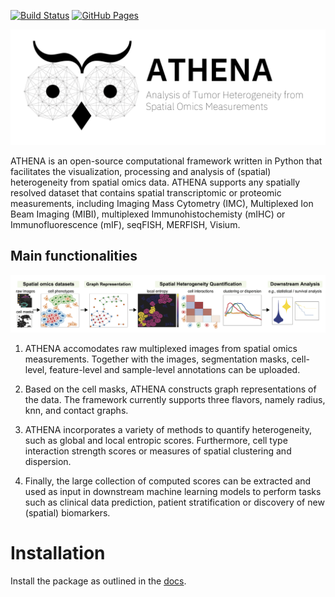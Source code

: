 [![Build Status](https://travis.ibm.com/art-zurich/spatial-heterogeneity.svg?token=bmUqdLriQp1g3yv7TJC6&branch=master)](https://travis.ibm.com/art-zurich/spatial-heterogeneity)
[![GitHub Pages](https://img.shields.io/badge/docs-sphinx-blue)](https://ai4scr.github.io/ATHENA/)

![athena logo](tutorials/img/athena_logo.png)

ATHENA is an open-source computational framework written in Python that facilitates the visualization, processing and analysis of (spatial) heterogeneity from spatial omics data. ATHENA supports any spatially resolved dataset that contains spatial transcriptomic or proteomic measurements, including Imaging Mass Cytometry (IMC), Multiplexed Ion Beam Imaging (MIBI), multiplexed Immunohistochemisty (mIHC) or Immunofluorescence (mIF), seqFISH, MERFISH, Visium.

## Main functionalities
![overview](tutorials/img/overview.png)

1. ATHENA accomodates raw multiplexed images from spatial omics measurements. Together with the images, segmentation masks, cell-level, feature-level and sample-level annotations can be uploaded.

2. Based on the cell masks, ATHENA constructs graph representations of the data. The framework currently supports three flavors, namely radius, knn, and contact graphs.

3. ATHENA incorporates a variety of methods to quantify heterogeneity, such as global and local entropic scores. Furthermore, cell type interaction strength scores or measures of spatial clustering and dispersion.

4. Finally, the large collection of computed scores can be extracted and used as input in downstream machine learning models to perform tasks such as clinical data prediction, patient stratification or discovery of new (spatial) biomarkers.


# Installation
Install the package as outlined in the [docs](https://ai4scr.github.io/ATHENA/).
